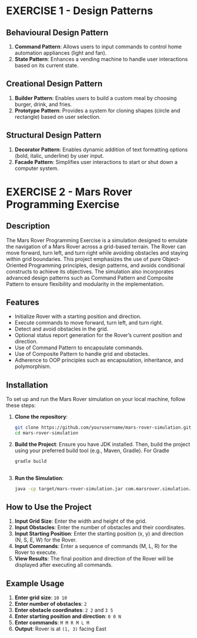 # EXERCISE 1 - Design Patterns

## Behavioural Design Pattern 
1. **Command Pattern**: Allows users to input commands to control home automation appliances (light and fan).
2.  **State Pattern**: Enhances a vending machine to handle user interactions based on its current state.

## Creational Design Pattern 
1. **Builder Pattern**: Enables users to build a custom meal by choosing burger, drink, and fries.
2. **Prototype Pattern**: Provides a system for cloning shapes (circle and rectangle) based on user selection.

## Structural Design Pattern
1. **Decorator Pattern**: Enables dynamic addition of text formatting options (bold, italic, underline) by user input.
2. **Facade Pattern**: Simplifies user interactions to start or shut down a computer system.



# EXERCISE 2 - Mars Rover Programming Exercise

## Description
The Mars Rover Programming Exercise is a simulation designed to emulate the navigation of a Mars Rover across a grid-based terrain. The Rover can move forward, turn left, and turn right while avoiding obstacles and staying within grid boundaries. This project emphasizes the use of pure Object-Oriented Programming principles, design patterns, and avoids conditional constructs to achieve its objectives. The simulation also incorporates advanced design patterns such as Command Pattern and Composite Pattern to ensure flexibility and modularity in the implementation.

## Features
- Initialize Rover with a starting position and direction.
- Execute commands to move forward, turn left, and turn right.
- Detect and avoid obstacles in the grid.
- Optional status report generation for the Rover’s current position and direction.
- Use of Command Pattern to encapsulate commands.
- Use of Composite Pattern to handle grid and obstacles.
- Adherence to OOP principles such as encapsulation, inheritance, and polymorphism.

## Installation
To set up and run the Mars Rover simulation on your local machine, follow these steps:

1. **Clone the repository**:
   ```bash
   git clone https://github.com/yourusername/mars-rover-simulation.git
   cd mars-rover-simulation
   
2. **Build the Project**:
   Ensure you have JDK installed. Then, build the project using your preferred build tool (e.g., Maven, Gradle).
   For Gradle
   ```bash
   gradle build
      
3. **Run the Simulation**:
   ```bash
   java -cp target/mars-rover-simulation.jar com.marsrover.simulation.MarsRoverSimulation
   
## How to Use the Project
1. **Input Grid Size**: Enter the width and height of the grid.
2. **Input Obstacles**: Enter the number of obstacles and their coordinates.
3. **Input Starting Position**: Enter the starting position (x, y) and direction (N, S, E, W) for the Rover.
4. **Input Commands**: Enter a sequence of commands (M, L, R) for the Rover to execute.
5. **View Results**: The final position and direction of the Rover will be displayed after executing all commands.

## Example Usage

1. **Enter grid size**: `10 10`
2. **Enter number of obstacles**: `2`
3. **Enter obstacle coordinates**: `2 2` and `3 5`
4. **Enter starting position and direction**: `0 0 N`
5. **Enter commands**: `M M R M L M`
6. **Output**: Rover is at `(1, 3)` facing East





   



   
   
   
   


